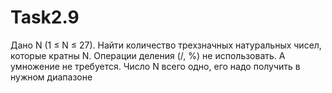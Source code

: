 # Task2.9
Дано N (1 ≤ N ≤ 27). Найти количество трехзначных натуральных чисел, которые кратны N. Операции деления (/, %) не использовать. А умножение не требуется.
Число N всего одно, его надо получить в нужном диапазоне
